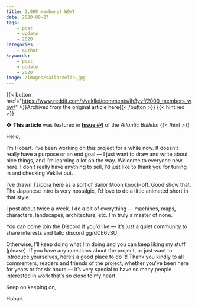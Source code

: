```yaml
---
title: 2,000 members! WOW!
date: 2020-08-27
tags:
    - post
    - update
    - 2020
categories:
    - author
keywords:
    - post
    - update
    - 2020
image: /images/sailorzelda.jpg
---
```

{{< button href="https://www.reddit.com/r/vekllei/comments/ih3yvf/2000_members_wow/" >}}Archived from the original article here{{< /button >}}
{{< hint red >}}

❖ **This article** was featured in [**Issue #4**](/newsdesk/bulletin/2020/4) of the *Atlantic Bulletin*
{{< /hint >}}

Hello,

I’m Hobart. I’ve been working on this project for a while now. It doesn’t really have a purpose or an end goal — I just want to draw and write about nice things, and I’m learning a lot on the way.
Welcome to everyone new here. I don’t really have anything to sell, I’d just like to thank you for tuning in and checking Vekllei out.

I’ve drawn Tzipora here as a sort of Sailor Moon knock-off. Good show that. The Japanese intro is very nostalgic, I’d love to do a little animated short in that style.

I post about twice a week. I do a bit of everything — machines, maps, characters, landscapes, architecture, etc. I’m truly a master of none.

You can come join the Discord if you’d like — it’s just a quiet community to share interests and talk: discord.gg/dCE6vSU

Otherwise, I’ll keep doing what I’m doing and you can keep liking my stuff (please). If you have any questions about the project, or just want to introduce yourselves, here’s a good place to do it!
Thank you kindly to all commenters, readers and friends of the project, whether you’ve been here for years or for six hours — it’s very special to have so many people interested in work that’s so close to my heart.

Keep on keeping on,

Hobart
